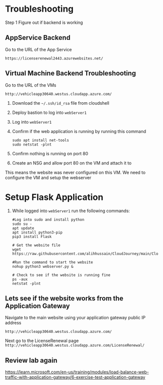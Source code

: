 # Troubleshooting

Step 1 Figure out if backend is working

## AppService Backend
Go to the URL of the App Service

```https://licenserenewal2443.azurewebsites.net/```



## Virtual Machine Backend Troubleshooting
Go to the URL of the VMs

```http://vehicleapp30640.westus.cloudapp.azure.com/```

1. Download the ```~/.ssh/id_rsa``` file from cloudshell
2. Deploy bastion to log into ```webServer1```
3. Log into ```webServer1```
4. Confirm if the web application is running by running this command
    ```
    sudo apt install net-tools
    sudo netstat -plnt
    ```

5. Confirm nothing is running on port 80
6. Create an NSG and allow port 80 on the VM and attach it to 

This means the website was never configured on this VM.
We need to configure the VM and setup the webserver

# Setup Flask Application

1. While logged into ```webServer1``` run the following commands:
    ```
    #Log into sudo and install python
    sudo su -
    apt update
    apt install python3-pip
    pip3 install Flask
    
    # Get the website file
    wget https://raw.githubusercontent.com/alihhussain/CloudJourney/main/CloudJourneyLabs/AppGWLab/webserver.py
    
    #Run the command to start the website
    nohup python3 webserver.py & 

    # Check to see if the website is running fine
    ps -aux
    netstat -plnt 
    ```
    
## Lets see if the website works from the Application Gateway
Navigate to the main website using your application gateway public IP address

```http://vehicleapp30640.westus.cloudapp.azure.com/```

Next go to the LicenseRenewal page ``` http://vehicleapp30640.westus.cloudapp.azure.com/LicenseRenewal/```


## Review lab again

https://learn.microsoft.com/en-us/training/modules/load-balance-web-traffic-with-application-gateway/6-exercise-test-application-gateway


